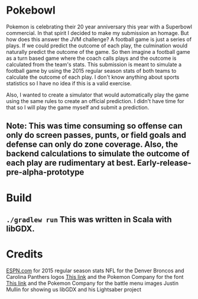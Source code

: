# Pokebowl

Pokemon is celebrating their 20 year anniversary this year with a Superbowl commercial. In that spirit I decided to make my submission an homage.
But how does this answer the JVM challenge? A football game is just a series of plays. If we could predict the outcome of each play, the culmination would naturally predict the outcome of the game. So then imagine a football game as a turn based game where the coach calls plays and the outcome is calculated from the team's stats. This submission is meant to simulate a football game by using the 2015 regular season stats of both teams to calculate the outcome of each play. I don't know anything about sports statistics so I have no idea if this is a valid exercise.

Also, I wanted to create a simulator that would automatically play the game using the same rules to create an official prediction. I didn't have time for that so I will play the game myself and submit a prediction.

Note: This was time consuming so offense can only do screen passes, punts, or field goals and defense can only do zone coverage. Also, the backend calculations to simulate the outcome of each play are rudimentary at best. Early-release-pre-alpha-prototype 
---

# Build

`./gradlew run`
This was written in Scala with libGDX.
---

# Credits

[ESPN.com](http://espn.go.com/nfl/statistics) for 2015 regular season stats
NFL for the Denver Broncos and Carolina Panthers logos
[This link](http://www.fontspace.com/jackster-productions/pokemon-gb) and the Pokemon Company for the font
[This link](http://www.spriters-resource.com/game_boy_gbc/pokemonredblue/sheet/8739/) and the Pokemon Company for the battle menu images
Justin Mullin for showing us libGDX and his Lightsaber project
